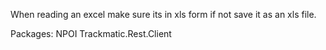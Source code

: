 When reading an excel make sure its in xls form if not save it as an xls file.

Packages:
NPOI
Trackmatic.Rest.Client